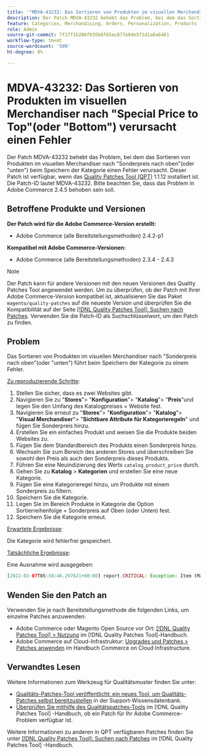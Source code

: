 ```yaml
---
title: '"MDVA-43232: Das Sortieren von Produkten im visuellen Merchandiser nach "Sonderpreis nach oben (oder unten)"verursacht einen Fehler.'
description: Der Patch MDVA-43232 behebt das Problem, bei dem das Sortieren von Produkten im visuellen Merchandiser nach "Sonderpreis nach oben"(oder "unten") beim Speichern der Kategorie einen Fehler verursacht. Dieser Patch ist verfügbar, wenn das [Quality Patches Tool (QPT)](https://experienceleague.adobe.com/en/docs/commerce-knowledge-base/kb/announcements/commerce-announcements/magento-quality-patches-released-new-tool-to-self-serve-quality-patches) 1.1.12 installiert ist. Die Patch-ID lautet MDVA-43232. Bitte beachten Sie, dass das Problem in Adobe Commerce 2.4.5 behoben sein soll.
feature: Categories, Merchandising, Orders, Personalization, Products
role: Admin
source-git-commit: 7f17f1b286f635b8f65ac877e9de5f1d1a6a6461
workflow-type: tm+mt
source-wordcount: '509'
ht-degree: 0%

---
```


# MDVA-43232: Das Sortieren von Produkten im visuellen Merchandiser nach &quot;Special Price to Top&quot;(oder &quot;Bottom&quot;) verursacht einen Fehler

Der Patch MDVA-43232 behebt das Problem, bei dem das Sortieren von Produkten im visuellen Merchandiser nach &quot;Sonderpreis nach oben&quot;(oder &quot;unten&quot;) beim Speichern der Kategorie einen Fehler verursacht. Dieser Patch ist verfügbar, wenn das [Quality Patches Tool (QPT)](https://experienceleague.adobe.com/en/docs/commerce-knowledge-base/kb/announcements/commerce-announcements/magento-quality-patches-released-new-tool-to-self-serve-quality-patches) 1.1.12 installiert ist. Die Patch-ID lautet MDVA-43232. Bitte beachten Sie, dass das Problem in Adobe Commerce 2.4.5 behoben sein soll.

## Betroffene Produkte und Versionen

**Der Patch wird für die Adobe Commerce-Version erstellt:**

* Adobe Commerce (alle Bereitstellungsmethoden) 2.4.2-p1

**Kompatibel mit Adobe Commerce-Versionen:**

* Adobe Commerce (alle Bereitstellungsmethoden) 2.3.4 - 2.4.3

>[!NOTE]
>
>Der Patch kann für andere Versionen mit den neuen Versionen des Quality Patches Tool angewendet werden. Um zu überprüfen, ob der Patch mit Ihrer Adobe Commerce-Version kompatibel ist, aktualisieren Sie das Paket `magento/quality-patches` auf die neueste Version und überprüfen Sie die Kompatibilität auf der Seite [[!DNL Quality Patches Tool]: Suchen nach Patches](https://experienceleague.adobe.com/en/docs/commerce-knowledge-base/kb/announcements/commerce-announcements/magento-quality-patches-released-new-tool-to-self-serve-quality-patches). Verwenden Sie die Patch-ID als Suchschlüsselwort, um den Patch zu finden.

## Problem

Das Sortieren von Produkten im visuellen Merchandiser nach &quot;Sonderpreis nach oben&quot;(oder &quot;unten&quot;) führt beim Speichern der Kategorie zu einem Fehler.

<u>Zu reproduzierende Schritte</u>:

1. Stellen Sie sicher, dass es zwei Websites gibt.
1. Navigieren Sie zu &quot;**Stores**&quot;> &quot;**Konfiguration**&quot;> &quot;**Katalog**&quot;> &quot;**Preis**&quot;und legen Sie den Umfang des Katalogpreises = Website fest.
1. Navigieren Sie erneut zu &quot;**Stores**&quot;> &quot;**Konfiguration**&quot;> &quot;**Katalog**&quot;> &quot;**Visual Merchandiser**&quot;> &quot;**Sichtbare Attribute für Kategorieregeln**&quot; und fügen Sie Sonderpreis hinzu.
1. Erstellen Sie ein einfaches Produkt und weisen Sie die Produkte beiden Websites zu.
1. Fügen Sie dem Standardbereich des Produkts einen Sonderpreis hinzu.
1. Wechseln Sie zum Bereich des anderen Stores und überschreiben Sie sowohl den Preis als auch den Sonderpreis dieses Produkts.
1. Führen Sie eine Neuindizierung des Werts `catalog_product_price` durch.
1. Gehen Sie zu **Katalog** > **Kategorien** und erstellen Sie eine neue Kategorie.
1. Fügen Sie eine Kategorieregel hinzu, um Produkte mit einem Sonderpreis zu filtern.
1. Speichern Sie die Kategorie.
1. Legen Sie im Bereich Produkte in Kategorie die Option Sortierreihenfolge = Sonderpreis auf Oben (oder Unten) fest.
1. Speichern Sie die Kategorie erneut.

<u>Erwartete Ergebnisse</u>:

Die Kategorie wird fehlerfrei gespeichert.

<u>Tatsächliche Ergebnisse</u>:

Eine Ausnahme wird ausgegeben:

```php
[2022-02-07T05:58:46.297621+00:00] report.CRITICAL: Exception: Item (Magento\Catalog\Model\Product\Interceptor) with the same ID "1" already exists. in /lib/internal/Magento/Framework/Data/Collection.php:407
```

## Wenden Sie den Patch an

Verwenden Sie je nach Bereitstellungsmethode die folgenden Links, um einzelne Patches anzuwenden:

* Adobe Commerce oder Magento Open Source vor Ort: [[!DNL Quality Patches Tool] > Nutzung](/help/tools/quality-patches-tool/usage.md) im [!DNL Quality Patches Tool]-Handbuch.
* Adobe Commerce auf Cloud-Infrastruktur: [Upgrades und Patches > Patches anwenden](https://experienceleague.adobe.com/docs/commerce-cloud-service/user-guide/develop/upgrade/apply-patches.html) im Handbuch Commerce on Cloud Infrastructure.

## Verwandtes Lesen

Weitere Informationen zum Werkzeug für Qualitätsmuster finden Sie unter:

* [Qualitäts-Patches-Tool veröffentlicht: ein neues Tool, um Qualitäts-Patches selbst bereitzustellen](https://experienceleague.adobe.com/en/docs/commerce-knowledge-base/kb/announcements/commerce-announcements/magento-quality-patches-released-new-tool-to-self-serve-quality-patches) in der Support-Wissensdatenbank.
* [Überprüfen Sie mithilfe des Qualitätspatches-Tools](/help/tools/quality-patches-tool/patches-available-in-qpt/check-patch-for-magento-issue-with-magento-quality-patches.md) im [!DNL Quality Patches Tool] -Handbuch, ob ein Patch für Ihr Adobe Commerce-Problem verfügbar ist.

Weitere Informationen zu anderen in QPT verfügbaren Patches finden Sie unter [[!DNL Quality Patches Tool]: Suchen nach Patches](https://experienceleague.adobe.com/tools/commerce-quality-patches/index.html) im [!DNL Quality Patches Tool] -Handbuch.
